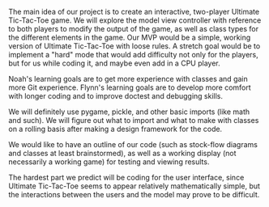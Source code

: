 The main idea of our project is to create an interactive, two-player Ultimate Tic-Tac-Toe game. We will explore the model view controller with reference to both players to modify the output of the game, as well as class types for the different elements in the game. Our MVP would be a simple, working version of Ultimate Tic-Tac-Toe with loose rules. A stretch goal would be to implement a "hard" mode that would add difficulty not only for the players, but for us while coding it, and maybe even add in a CPU player.

Noah's learning goals are to get more experience with classes and gain more Git experience.
Flynn's learning goals are to develop more comfort with longer coding and to improve doctest and debugging skills.

We will definitely use pygame, pickle, and other basic imports (like math and such). We will figure out what to import and what to make with classes on a rolling basis after making a design framework for the code.

We would like to have an outline of our code (such as stock-flow diagrams and classes at least brainstormed), as well as a working display (not necessarily a working game) for testing and viewing results.

The hardest part we predict will be coding for the user interface, since Ultimate Tic-Tac-Toe seems to appear relatively mathematically simple, but the interactions between the users and the model may prove to be difficult.

